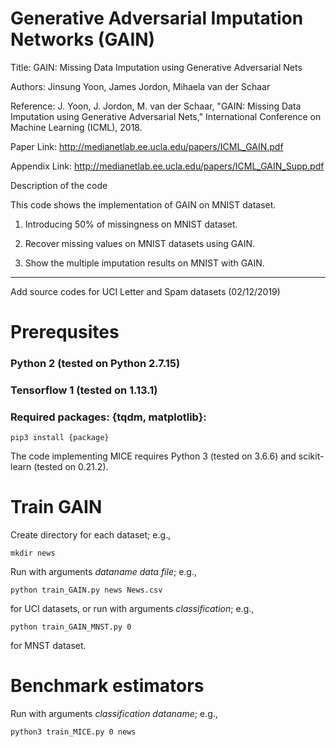 # Generative Adversarial Imputation Networks (GAIN)
Title: GAIN: Missing Data Imputation using Generative Adversarial Nets

Authors: Jinsung Yoon, James Jordon, Mihaela van der Schaar

Reference: J. Yoon, J. Jordon, M. van der Schaar, "GAIN: Missing Data Imputation using Generative Adversarial Nets," International Conference on Machine Learning (ICML), 2018.

Paper Link: http://medianetlab.ee.ucla.edu/papers/ICML_GAIN.pdf

Appendix Link: http://medianetlab.ee.ucla.edu/papers/ICML_GAIN_Supp.pdf

Description of the code

This code shows the implementation of GAIN on MNIST dataset.

1. Introducing 50% of missingness on MNIST dataset.

2. Recover missing values on MNIST datasets using GAIN.

3. Show the multiple imputation results on MNIST with GAIN.

------------------------------------

Add source codes for UCI Letter and Spam datasets (02/12/2019)

# Prerequsites

### Python 2 (tested on Python 2.7.15)

### Tensorflow 1 (tested on 1.13.1)

### Required packages: {tqdm, matplotlib}:

```
pip3 install {package}
```

The code implementing MICE requires Python 3 (tested on 3.6.6) and scikit-learn (tested on 0.21.2).

# Train GAIN

Create directory for each dataset; e.g., 

```
mkdir news
```

Run with arguments *dataname* *data file*; e.g., 

```
python train_GAIN.py news News.csv
```
for UCI datasets, or run with arguments *classification*; e.g., 

```
python train_GAIN_MNST.py 0
```
for MNST dataset. 

# Benchmark estimators

Run with arguments *classification* *dataname*; e.g., 

```
python3 train_MICE.py 0 news
```